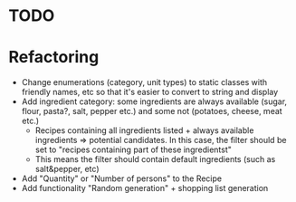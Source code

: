 TODO
====

# Refactoring

* Change enumerations (category, unit types) to static classes with friendly names, etc so that it's easier to convert to string and display
* Add ingredient category: some ingredients are always available (sugar, flour, pasta?, salt, pepper etc.) and some not (potatoes, cheese, meat etc.)
	- Recipes containing all ingredients listed + always available ingredients => potential candidates. In this case, the filter should be set to "recipes containing part of these ingredientst"
	- This means the filter should contain default ingredients (such as salt&pepper, etc)
* Add "Quantity" or "Number of persons" to the Recipe
* Add functionality "Random generation" + shopping list generation
